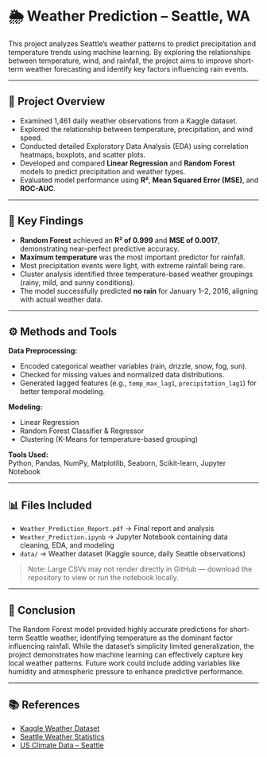 # 🌦️ Weather Prediction – Seattle, WA

This project analyzes Seattle’s weather patterns to predict precipitation and temperature trends using machine learning. By exploring the relationships between temperature, wind, and rainfall, the project aims to improve short-term weather forecasting and identify key factors influencing rain events.

---

## 📘 Project Overview
- Examined 1,461 daily weather observations from a Kaggle dataset.  
- Explored the relationship between temperature, precipitation, and wind speed.  
- Conducted detailed Exploratory Data Analysis (EDA) using correlation heatmaps, boxplots, and scatter plots.  
- Developed and compared **Linear Regression** and **Random Forest** models to predict precipitation and weather types.  
- Evaluated model performance using **R²**, **Mean Squared Error (MSE)**, and **ROC-AUC**.

---

## 🧠 Key Findings
- **Random Forest** achieved an **R² of 0.999** and **MSE of 0.0017**, demonstrating near-perfect predictive accuracy.  
- **Maximum temperature** was the most important predictor for rainfall.  
- Most precipitation events were light, with extreme rainfall being rare.  
- Cluster analysis identified three temperature-based weather groupings (rainy, mild, and sunny conditions).  
- The model successfully predicted **no rain** for January 1–2, 2016, aligning with actual weather data.

---

## ⚙️ Methods and Tools
**Data Preprocessing:**  
- Encoded categorical weather variables (rain, drizzle, snow, fog, sun).  
- Checked for missing values and normalized data distributions.  
- Generated lagged features (e.g., `temp_max_lag1`, `precipitation_lag1`) for better temporal modeling.  

**Modeling:**  
- Linear Regression  
- Random Forest Classifier & Regressor  
- Clustering (K-Means for temperature-based grouping)

**Tools Used:**  
Python, Pandas, NumPy, Matplotlib, Seaborn, Scikit-learn, Jupyter Notebook

---

## 📊 Files Included
- `Weather_Prediction_Report.pdf` → Final report and analysis  
- `Weather_Prediction.ipynb` → Jupyter Notebook containing data cleaning, EDA, and modeling  
- `data/` → Weather dataset (Kaggle source, daily Seattle observations)

> Note: Large CSVs may not render directly in GitHub — download the repository to view or run the notebook locally.

---

## 🏁 Conclusion
The Random Forest model provided highly accurate predictions for short-term Seattle weather, identifying temperature as the dominant factor influencing rainfall. While the dataset’s simplicity limited generalization, the project demonstrates how machine learning can effectively capture key local weather patterns. Future work could include adding variables like humidity and atmospheric pressure to enhance predictive performance.

---

## 📚 References
- [Kaggle Weather Dataset](https://www.kaggle.com/code/syedali110/weather-prediction-using-rnn/input)  
- [Seattle Weather Statistics](https://seattleweatherblog.com/rain-stats/)  
- [US Climate Data – Seattle](https://www.usclimatedata.com/climate/seattle/washington)
